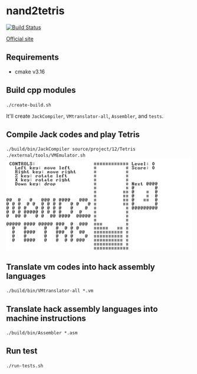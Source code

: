 # nand2tetris
[![Build Status](https://travis-ci.com/Yang-33/nand2tetris.svg?token=yy7PKhspcM5kcKYXsoNB&branch=master)](https://travis-ci.com/Yang-33/nand2tetris)

[Official site](https://www.nand2tetris.org/)

## Requirements
- cmake v3.16

## Build cpp modules
`./create-build.sh`

It'll create `JackCompiler`, `VMtranslator-all`, `Assembler`, and `tests`.

## Compile Jack codes and play Tetris
`./build/bin/JackCompiler source/project/12/Tetris`  
`./external/tools/VMEmulator.sh`
![aa](nand2tetris.PNG)


## Translate vm codes into hack assembly languages
`./build/bin/VMtranslator-all *.vm`

## Translate hack assembly languages into machine instructions
`./build/bin/Assembler *.asm`

## Run test
`./run-tests.sh`

